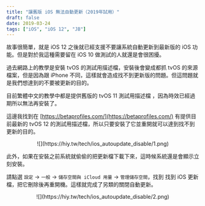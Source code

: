 ```yaml
---
title: "讓舊版 iOS 無法自動更新（2019年試用）"
draft: false
date: 2019-03-24
tags: ["iOS", "iOS 12", "JB"]
---
```


故事很簡單，就是 iOS 12 之後就已經支援不要讓系統自動更新到最新版的 iOS 功能。但是對於我這種需要留在 iOS 10 做測試的人就還是會很困擾。

過去網路上的教學是安裝 tvOS 的測試用描述檔，安裝後會變成都抓 tvOS 的來源檔案，但是因為跟 iPhone 不同，這樣就會造成找不到更新版的問題。但這問題就是我們想達到的不要被更新的目的。

目前繁體中文的教學中都是提供舊版的 tvOS 11 測試用描述檔 ，因為時效已經過期所以無法再安裝了。

這邊我找到在 [https://betaprofiles.com/](https://betaprofiles.com/) 有提供目前最新的 tvOS 12 的測試用描述檔，所以只要安裝了它並重開就可以達到找不到更新的目的。

<center>
![](https://hiy.tw/tech/ios_autoupdate_disable/1.png)
</center>


此外，如果在安裝之前系統就偷偷的把更新檔下載下來，這時候系統還是會顯示立刻安裝。

請點選 `設定` -> `一般` -> `儲存空間與 iCloud 用量` -> `管理儲存空間`，找到 找到 iOS 更新檔，把它刪除後再重開機。這樣就完成了另類的關閉自動更新。


<center>
![](https://hiy.tw/tech/ios_autoupdate_disable/2.png)
</center>



